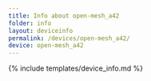 ```yaml
---
title: Info about open-mesh_a42
folder: info
layout: deviceinfo
permalink: /devices/open-mesh_a42/
device: open-mesh_a42
---
```

{% include templates/device_info.md %}
